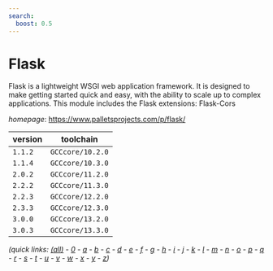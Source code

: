```yaml
---
search:
  boost: 0.5
---
```

# Flask

Flask is a lightweight WSGI web application framework. It is designed to make getting started quick and easy, with the ability to scale up to complex applications. This module includes the Flask extensions: Flask-Cors

*homepage*: <https://www.palletsprojects.com/p/flask/>

version | toolchain
--------|----------
``1.1.2`` | ``GCCcore/10.2.0``
``1.1.4`` | ``GCCcore/10.3.0``
``2.0.2`` | ``GCCcore/11.2.0``
``2.2.2`` | ``GCCcore/11.3.0``
``2.2.3`` | ``GCCcore/12.2.0``
``2.3.3`` | ``GCCcore/12.3.0``
``3.0.0`` | ``GCCcore/13.2.0``
``3.0.3`` | ``GCCcore/13.3.0``


*(quick links: [(all)](../index.md) - [0](../0/index.md) - [a](../a/index.md) - [b](../b/index.md) - [c](../c/index.md) - [d](../d/index.md) - [e](../e/index.md) - [f](../f/index.md) - [g](../g/index.md) - [h](../h/index.md) - [i](../i/index.md) - [j](../j/index.md) - [k](../k/index.md) - [l](../l/index.md) - [m](../m/index.md) - [n](../n/index.md) - [o](../o/index.md) - [p](../p/index.md) - [q](../q/index.md) - [r](../r/index.md) - [s](../s/index.md) - [t](../t/index.md) - [u](../u/index.md) - [v](../v/index.md) - [w](../w/index.md) - [x](../x/index.md) - [y](../y/index.md) - [z](../z/index.md))*

